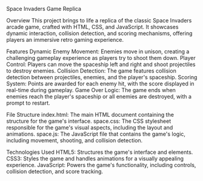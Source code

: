Space Invaders Game Replica


Overview
This project brings to life a replica of the classic Space Invaders arcade game, crafted with HTML, CSS, and JavaScript. It showcases dynamic interaction, collision detection, and scoring mechanisms, offering players an immersive retro gaming experience.

Features
Dynamic Enemy Movement: Enemies move in unison, creating a challenging gameplay experience as players try to shoot them down.
Player Control: Players can move the spaceship left and right and shoot projectiles to destroy enemies.
Collision Detection: The game features collision detection between projectiles, enemies, and the player's spaceship.
Scoring System: Points are awarded for each enemy hit, with the score displayed in real-time during gameplay.
Game Over Logic: The game ends when enemies reach the player's spaceship or all enemies are destroyed, with a prompt to restart.


File Structure
index.html: The main HTML document containing the structure for the game's interface.
space.css: The CSS stylesheet responsible for the game's visual aspects, including the layout and animations.
space.js: The JavaScript file that contains the game's logic, including movement, shooting, and collision detection.


Technologies Used
HTML5: Structures the game's interface and elements.
CSS3: Styles the game and handles animations for a visually appealing experience.
JavaScript: Powers the game's functionality, including controls, collision detection, and score tracking.
